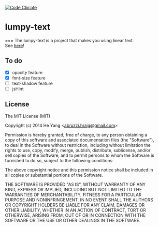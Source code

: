[![Code Climate](https://codeclimate.com/github/abruzzihraig/lumpy-text/badges/gpa.svg)](https://codeclimate.com/github/abruzzihraig/lumpy-text)  
# lumpy-text

===
The lumpy-text is a project that makes you using linear text.  
See [here](http://abruzzihraig.github.io/lumpy-text)!

## To do
- [x] opacity feature
- [x] font-size feature
- [ ] text-shadow feature
- [ ] jsHint

## License
The MIT License (MIT)

Copyright (c) 2014 He Yang <[abruzzi.hraig@gmail.com](mailto:abruzzi.hraig@gmail.com)>

Permission is hereby granted, free of charge, to any person obtaining a copy
of this software and associated documentation files (the "Software"), to deal
in the Software without restriction, including without limitation the rights
to use, copy, modify, merge, publish, distribute, sublicense, and/or sell
copies of the Software, and to permit persons to whom the Software is
furnished to do so, subject to the following conditions:

The above copyright notice and this permission notice shall be included in all
copies or substantial portions of the Software.

THE SOFTWARE IS PROVIDED "AS IS", WITHOUT WARRANTY OF ANY KIND, EXPRESS OR
IMPLIED, INCLUDING BUT NOT LIMITED TO THE WARRANTIES OF MERCHANTABILITY,
FITNESS FOR A PARTICULAR PURPOSE AND NONINFRINGEMENT. IN NO EVENT SHALL THE
AUTHORS OR COPYRIGHT HOLDERS BE LIABLE FOR ANY CLAIM, DAMAGES OR OTHER
LIABILITY, WHETHER IN AN ACTION OF CONTRACT, TORT OR OTHERWISE, ARISING FROM,
OUT OF OR IN CONNECTION WITH THE SOFTWARE OR THE USE OR OTHER DEALINGS IN THE
SOFTWARE.
